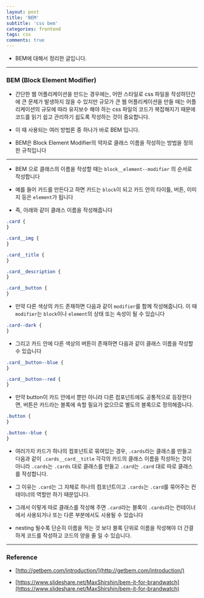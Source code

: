 ```yaml
---
layout: post
title: 'BEM'
subtitle: 'css bem'
categories: frontend
tags: css
comments: true
---
```


- BEM에 대해서 정리한 글입니다.

---

### BEM (Block Element Modifier)

- 간단한 웹 어플리케이션을 만드는 경우에는, 어떤 스타일로 css 파일을 작성하던간에 큰 문제가 발생하지 않을 수 있지만 규모가 큰 웹 어플리케이션을 만들 때는 어플리케이션의 규모에 따라 유지보수 해야 하는 css 파일의 코드가 복잡해지기 때문에 코드를 읽기 쉽고 관리하기 쉽도록 작성하는 것이 중요합니다.

- 이 때 사용되는 여러 방법론 중 하나가 바로 BEM 입니다.

- BEM은 Block Element Modifier의 약자로 클래스 이름을 작성하는 방법을 정의한 규칙입니다

---

- BEM 으로 클래스의 이름을 작성할 때는 `block__element--modifier` 의 순서로 작성합니다

- 예를 들어 카드를 만든다고 하면 카드는 `block`이 되고 카드 안의 타이틀, 버튼, 이미지 등은 `element`가 됩니다

- 즉, 아래와 같이 클래스 이름을 작성해줍니다

```css
.card {
}

.card__img {
}

.card__title {
}

.card__description {
}

.card__button {
}
```

- 만약 다른 색상의 카드 존재하면 다음과 같이 `modifier`를 함께 작성해줍니다. 이 때 `modifier`는 `block`이나 `element`의 상태 또는 속성이 될 수 있습니다

```css
.card--dark {
}
```

- 그리고 카드 안에 다른 색상의 버튼이 존재하면 다음과 같이 클래스 이름을 작성할 수 있습니다

```css
.card__button--blue {
}

.card__button--red {
}
```

- 만약 button이 카드 안에서 뿐만 아니라 다른 컴포넌트에도 공통적으로 등장한다면, 버튼은 카드라는 블록에 속할 필요가 없으므로 별도의 블록으로 정의해줍니다.

```css
.button {
}

.button--blue {
}
```

- 여러가지 카드가 하나의 컴포넌트로 묶여있는 경우, `.cards`라는 클래스를 만들고 다음과 같이 `.cards__card__title` 각각의 카드의 클래스 이름을 작성하는 것이 아니라 `.cards`는 `.cards` 대로 클래스를 만들고 `.card`는 `.card` 대로 따로 클래스를 작성합니다.

- 그 이유는 `.card`는 그 자체로 하나의 컴포넌트이고 `.cards`는 `.card`를 묶어주는 컨테이너의 역할만 하기 때문입니다.

- 그래서 이렇게 따로 클래스를 작성해 주면 `.card`라는 블록이 `.cards`라는 컨테이너에서 사용되거나 또는 다른 부분에서도 사용될 수 있습니다

- nesting 될수록 단순히 이름을 적는 것 보다 블록 단위로 이름을 작성해야 더 간결하게 코드를 작성하고 코드의 양을 줄 일 수 있습니다.

---

### Reference

- [http://getbem.com/introduction/](http://getbem.com/introduction/)

- [https://www.slideshare.net/MaxShirshin/bem-it-for-brandwatch](https://www.slideshare.net/MaxShirshin/bem-it-for-brandwatch)
